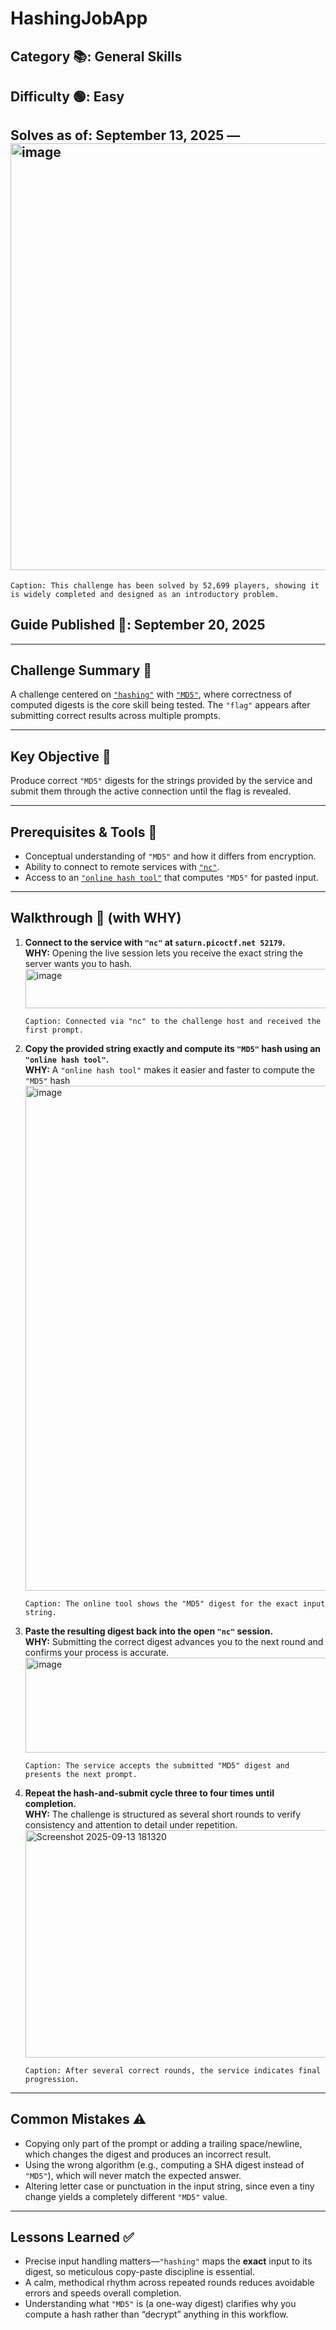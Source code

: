 # HashingJobApp

## Category 📚: General Skills
## Difficulty 🟢: Easy
## Solves as of: September 13, 2025 — <img width="1279" height="683" alt="image" src="https://github.com/user-attachments/assets/8cfcb815-e2cb-4c5c-9268-78d53d9910e4" />


    Caption: This challenge has been solved by 52,699 players, showing it is widely completed and designed as an introductory problem.

## Guide Published 📝: September 20, 2025

---

## Challenge Summary 🧩
A challenge centered on [`"hashing"`](https://www.codecademy.com/resources/blog/what-is-hashing) with [`"MD5"`](https://www.avast.com/c-md5-hashing-algorithm), where correctness of computed digests is the core skill being tested. The `"flag"` appears after submitting correct results across multiple prompts.

---

## Key Objective 🎯
Produce correct `"MD5"` digests for the strings provided by the service and submit them through the active connection until the flag is revealed.

---

## Prerequisites & Tools 🔧
- Conceptual understanding of `"MD5"` and how it differs from encryption.
- Ability to connect to remote services with [`"nc"`](https://www.varonis.com/blog/netcat-commands).
- Access to an [`"online hash tool"`](https://www.md5hashgenerator.com/) that computes `"MD5"` for pasted input.

---

## Walkthrough 🚀 (with WHY)
1. **Connect to the service with `"nc"` at `saturn.picoctf.net 52179`.**  
   **WHY:** Opening the live session lets you receive the exact string the server wants you to hash.  
   <img width="744" height="63" alt="image" src="https://github.com/user-attachments/assets/0fd255cd-f5b1-43a8-b43b-4a7b9cfa7e8a" />

       Caption: Connected via "nc" to the challenge host and received the first prompt.


2. **Copy the provided string exactly and compute its `"MD5"` hash using an `"online hash tool"`.**  
   **WHY:** A `"online hash tool"` makes it easier and faster to compute the `"MD5"` hash
   <img width="1764" height="808" alt="image" src="https://github.com/user-attachments/assets/be8d5670-3f9e-4b4a-8110-6e93bdf417a0" />

       Caption: The online tool shows the "MD5" digest for the exact input string.

3. **Paste the resulting digest back into the open `"nc"` session.**  
   **WHY:** Submitting the correct digest advances you to the next round and confirms your process is accurate.  
   <img width="768" height="152" alt="image" src="https://github.com/user-attachments/assets/0ff004ec-788c-4ed8-b965-214e612790dc" />
  
       Caption: The service accepts the submitted "MD5" digest and presents the next prompt.

4. **Repeat the hash-and-submit cycle three to four times until completion.**  
   **WHY:** The challenge is structured as several short rounds to verify consistency and attention to detail under repetition.  
   <img width="711" height="364" alt="Screenshot 2025-09-13 181320" src="https://github.com/user-attachments/assets/93c86e56-bfef-4957-8d99-2d228c668e9d" />
 
       Caption: After several correct rounds, the service indicates final progression.

---

## Common Mistakes ⚠️
- Copying only part of the prompt or adding a trailing space/newline, which changes the digest and produces an incorrect result.
- Using the wrong algorithm (e.g., computing a SHA digest instead of `"MD5"`), which will never match the expected answer.
- Altering letter case or punctuation in the input string, since even a tiny change yields a completely different `"MD5"` value.

---

## Lessons Learned ✅
- Precise input handling matters—`"hashing"` maps the **exact** input to its digest, so meticulous copy-paste discipline is essential.
- A calm, methodical rhythm across repeated rounds reduces avoidable errors and speeds overall completion.
- Understanding what `"MD5"` is (a one-way digest) clarifies why you compute a hash rather than “decrypt” anything in this workflow.
